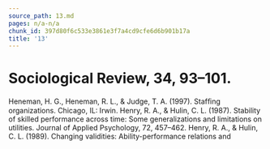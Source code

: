 ```yaml
---
source_path: 13.md
pages: n/a-n/a
chunk_id: 397d80f6c533e3861e3f7a4cd9cfe6d6b901b17a
title: '13'
---
```

# Sociological Review, 34, 93–101.

Heneman, H. G., Heneman, R. L., & Judge, T. A. (1997). Stafﬁng organizations. Chicago, IL: Irwin. Henry, R. A., & Hulin, C. L. (1987). Stability of skilled performance across time: Some generalizations and limitations on utilities. Journal of Applied Psychology, 72, 457–462. Henry, R. A., & Hulin, C. L. (1989). Changing validities: Ability-performance relations and
